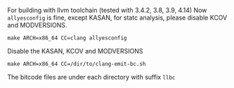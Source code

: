For building with llvm toolchain (tested with 3.4.2, 3.8, 3.9, 4.14)
Now `allyesconfig` is fine, except KASAN, for statc analysis, please disable KCOV and MODVERSIONS.
```
make ARCH=x86_64 CC=clang allyesconfig
```
Disable the KASAN, KCOV and MODVERSIONS
```
make ARCH=x86_64 CC=/dir/to/clang-emit-bc.sh
```
The bitcode files are under each directory with suffix ```llbc```


